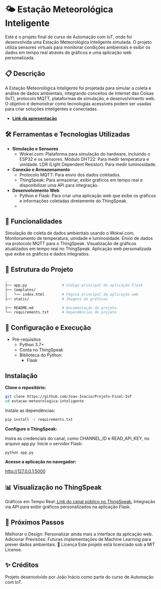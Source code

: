 # **🌤️ Estação Meteorológica Inteligente**

Este é o projeto final do curso de Automação com IoT, onde foi desenvolvida uma Estação Meteorológica Inteligente simulada. O projeto utiliza sensores virtuais para monitorar condições ambientais e exibir os dados em tempo real através de gráficos e uma aplicação web personalizada.

## 📋 Descrição

A Estação Meteorológica Inteligente foi projetada para simular a coleta e análise de dados ambientais, integrando conceitos de Internet das Coisas (IoT), protocolo MQTT, plataformas de simulação, e desenvolvimento web. O objetivo é demonstrar como tecnologias acessíveis podem ser usadas para criar soluções inteligentes e conectadas.

- **[Link da apresentação](https://drive.google.com/file/d/11hjlodeT9Pxh_ZKepzQFEhfrBXtVHys4/view?usp=drive_link)** 

## 🛠️ Ferramentas e Tecnologias Utilizadas
- **Simulação e Sensores**
    - Wokwi.com: Plataforma para simulação do hardware, incluindo o ESP32 e os sensores.
    Módulo DHT22: Para medir temperatura e umidade.
    LDR (Light Dependent Resistor): Para medir luminosidade.
- **Conexão e Armazenamento**
    - Protocolo MQTT: Para envio dos dados coletados.
    - ThingSpeak: Para armazenar, exibir gráficos em tempo real e disponibilizar uma API para integração.
- **Desenvolvimento Web**
    - Python e Flask: Para criar uma aplicação web que exibe os gráficos e informações coletadas diretamente do ThingSpeak.
    - 
## **🚀 Funcionalidades**

Simulação de coleta de dados ambientais usando o Wokwi.com.
Monitoramento de temperatura, umidade e luminosidade.
Envio de dados via protocolo MQTT para o ThingSpeak.
Visualização de gráficos atualizados em tempo real no ThingSpeak.
Aplicação web personalizada que exibe os gráficos e dados integrados.

## **📂 Estrutura do Projeto**

```bash
.
├── app.py                # Código principal da aplicação Flask
├── templates/
│   └── index.html        # Página principal da aplicação web
├── static/               # Imagens do gráficos 

├── README.md             # Documentação do projeto
└── requirements.txt      # Dependências do projeto
```

## 📡 Configuração e Execução

- Pré-requisitos
    - Python 3.7+
    - Conta no ThingSpeak
    - Biblioteca do Python:
      - Flask

**Instalação**
---
**Clone o repositório:**

```bash
git clone https://github.com/Joao-Inacio/Projeto-Final-IoT
cd estacao-meteorologica-inteligente
```

Instale as dependências:

```bash
pip install -r requirements.txt
```

**Configure o ThingSpeak:**

Insira as credenciais do canal, como CHANNEL_ID e READ_API_KEY, no arquivo app.py.
Inicie o servidor Flask:


```bash
python app.py
```

**Acesse a aplicação no navegador:**


http://127.0.0.1:5000

**📊 Visualização no ThingSpeak**
---
Gráficos em Tempo Real:[ Link do canal público no ThingSpeak.](https://thingspeak.mathworks.com/channels/2720534)
Integração via API para exibir gráficos personalizados na aplicação Flask.

## **🎯 Próximos Passos**

Melhorar o Design: Personalizar ainda mais a interface da aplicação web.
Adicionar Previsões: Futuras implementações de Machine Learning para prever dados ambientais.
📄 Licença
Este projeto está licenciado sob a MIT License.

## **✨ Créditos**

Projeto desenvolvido por João Inácio como parte do curso de Automação com IoT.
